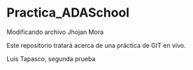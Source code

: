 # Practica_ADASchool







Modificando archivo Jhojan Mora

Este repositorio tratará acerca de una práctica de GIT en vivo.

Luis Tapasco, segunda prueba